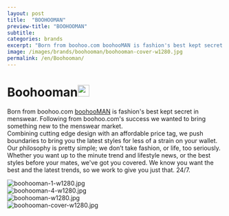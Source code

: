 ```yaml
---
layout: post
title:  "BOOHOOMAN"
preview-title: "BOOHOOMAN"
subtitle:
categories: brands
excerpt: "Born from boohoo.com boohooMAN is fashion's best kept secret in menswear. Following from boohoo.com's success we wanted to bring something new to the menswear market" 
image: /images/brands/boohooman/boohooman-cover-w1280.jpg
permalink: /en/Boohooman/
---
```


<div class="dark-grey-bg">
    <div class="container">
        <div class="row">
            <div class="col section ft-white ft-300">
                <h1 class="white-color">Boohooman<img class="space" src="{{ '/assets/images/aquarius.png' | prepend: SourceUrl }}" width="27"></h1>
                <p>Born from boohoo.com <a class="red ft-400" href="https://instagram.com/boohoomanofficial?utm_source=ig_profile_share&igshid=1vtpmo51igljl/" target="_blank">boohooMAN</a> is fashion's best kept secret in menswear. Following from boohoo.com's success we wanted to bring something new to the menswear market.<br>
                Combining cutting edge design with an affordable price tag, we push boundaries to bring you the latest styles for less of a strain on your wallet.<br>
                Our philosophy is pretty simple; we don’t take fashion, or life, too seriously. Whether you want up to the minute trend and lifestyle news, or the best styles before your mates, we've got you covered. We know you want the best and the latest trends, so we work to give you just that. 24/7.<br></p>  
            </div>
        </div>
    </div>
    <div class="post-gallery">
        <div class="container">
            <div class="row">
                <div class="col">
                    <img src="{{ '/images/brands/boohooman/boohooman-1-w1280.jpg' | prepend: SourceUrl }}" alt="boohooman-1-w1280.jpg">
                </div>
            </div>
            <div class="row">
                <div class="col-md-6">
                    <img src="{{ '/images/brands/boohooman/boohooman-4-w1280.jpg' | prepend: SourceUrl }}" alt="boohooman-4-w1280.jpg">
                </div>
                <div class="col-md-6">
                    <img src="{{ '/images/brands/boohooman/boohooman-w1280.jpg' | prepend: SourceUrl }}" alt="boohooman-w1280.jpg">
                </div>
            </div>
            <div class="row">
                <div class="col">
                    <img src="{{ '/images/brands/boohooman/boohooman-cover-w1280.jpg' | prepend: SourceUrl }}" alt="boohooman-cover-w1280.jpg">
                </div>
            </div>
        </div>
    </div>
</div>